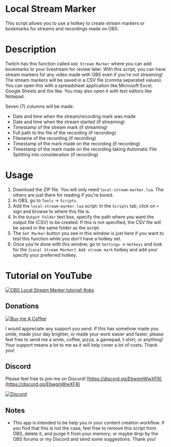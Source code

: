 # Local Stream Marker
This script allows you to use a hotkey to create stream markers
or bookmarks for streams and recordings made on OBS.

# Description
Twitch has this function called `Add Stream Marker` where you
can add bookmarks to your livestream for review later. With
this script, you can have stream markers for any video made
with OBS even if you're not streaming! The stream markers will
be saved in a CSV file (comma separated values). You can open
this with a spreadsheet application like Microsoft Excel,
Google Sheets and the like. You may also open it with text
editors like Notepad.

Seven (7) columns will be made:
* Date and time when the stream/recording mark was made
* Date and time when the stream started (if streaming)
* Timestamp of the stream mark (if streaming)
* Full path to the file of the recording (if recording)
* Filename of the recording (if recording)
* Timestamp of the mark made on the recording (if recording)
* Timestamp of the mark made on the recording taking Automatic File Splitting into consideration (if recording)


# Usage
1. Download the ZIP file. You will only need `local-stream-marker.lua`. The others are just there for reading if you're bored.
1. In OBS, go to `Tools` -> `Scripts`.
3. Add the `local-stream-marker.lua` script: In the `Scripts` tab, click on `+` sign and browse to where this file is.
4. In the `Output Folder` text box, specify the path where you want the output file (CSV) to be created. If this is not specified, the CSV file will be saved in the same folder as the script.
5. The `Set Marker` button you see in this window is just here if you want to test this function while you don't have a hotkey set.
6. Once you're done with this window, go to `Settings` -> `Hotkeys` and look for the `[Local Stream Marker] Add stream mark` hotkey and add your specify your preferred hotkey.

# Tutorial on YouTube
[![OBS Local Stream Marker tutorial! #obs](https://img.youtube.com/vi/kqZ8IEHLiYk/0.jpg)](https://www.youtube.com/watch?v=kqZ8IEHLiYk)

## Donations
[![Buy me A Coffee](http://sidestreamnetwork.net/wp-content/uploads/2021/06/white-button-e1624263691285.png "Buy Me A Coffee")](https://buymeacoffee.com/honganqi)

I would appreciate any support you send. If this has somehow
made you smile, made your day brighter, or made your work
easier and faster, please feel free to send me a smile, coffee,
pizza, a gamepad, t-shirt, or anything! Your support means a
lot to me as it will help cover a lot of costs. Thank you!

## Discord
Please feel free to join me on Discord!
[https://discord.gg/EbwgmWwXF8](https://discord.gg/EbwgmWwXF8)

[![Discord](https://discord.com/assets/f9bb9c4af2b9c32a2c5ee0014661546d.png)](https://discord.gg/EbwgmWwXF8)

## Notes
* This app is intended to be help you in your content creation
workflow. If you find that this is not the case, feel free to
remove this script from OBS, delete it, and purge it from your
memory; or maybe drop by the OBS forums or my Discord and send
some suggestions. Thank you!
